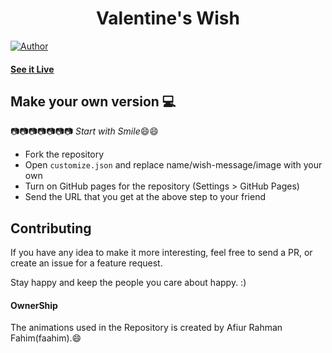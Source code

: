 <h1 align="center">
    Valentine's Wish
</h1>

[![Author](https://img.shields.io/badge/author-GovindCodes-green)](https://github.com/GovindCodes)

#### [See it Live](https://govindcodes.github.io/ValentineWish/)

## Make your own version :computer:

:camera::camera::camera::camera::camera::camera::camera:
_Start with Smile_:smile::smile:

- Fork the repository
- Open `customize.json` and replace name/wish-message/image with your own
- Turn on GitHub pages for the repository (Settings > GitHub Pages)
- Send the URL that you get at the above step to your friend

## Contributing

If you have any idea to make it more interesting, feel free to send a PR, or create an issue for a feature request.

Stay happy and keep the people you care about happy. :)

#### OwnerShip

The animations used in the Repository is created by Afiur Rahman Fahim(faahim).:smile:
